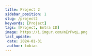 ```yaml
---
title: Project 2
sidebar_position: 1
slug: /project2
keywords: [Project]
tags: [Project, Entra ID]
image: https://i.imgur.com/mErPwqL.png
last_update: 
 date: 2024-01-31
 author: tobias
---
```




